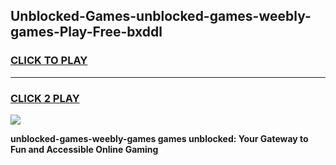 
## Unblocked-Games-unblocked-games-weebly-games-Play-Free-bxddl
<h3>
<a href="https://premium76.site?title=unblocked-games-weebly-games&ref=21A">CLICK TO PLAY</a></h3>
<hr>

<h3>
<a href="https://premium76.site?title=unblocked-games-weebly-games&ref=21A">CLICK 2 PLAY</a>
  
</h3>

<a href="https://premium76.site?title=unblocked-games-weebly-games&ref=21A"><img src="https://clearcache.store/games.png"></a>


**unblocked-games-weebly-games games unblocked: Your Gateway to Fun and Accessible Online Gaming**
